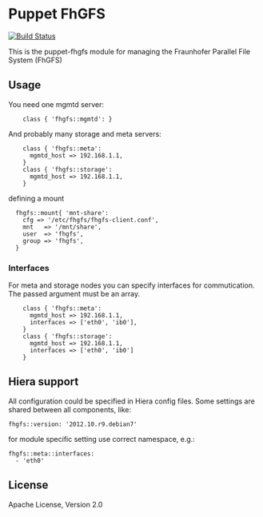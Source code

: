 # Puppet FhGFS

[![Build Status](https://travis-ci.org/deric/puppet-fhgfs.png?branch=travis)](https://travis-ci.org/deric/puppet-fhgfs)

This is the puppet-fhgfs module for managing the Fraunhofer Parallel File System (FhGFS)

## Usage

You need one mgmtd server:

```puppet
    class { 'fhgfs::mgmtd': }
```

And probably many storage and meta servers:
```puppet
    class { 'fhgfs::meta':
      mgmtd_host => 192.168.1.1,
    }
    class { 'fhgfs::storage':
      mgmtd_host => 192.168.1.1,
    }
```

defining a mount
```puppet
  fhgfs::mount{ 'mnt-share':
    cfg => '/etc/fhgfs/fhgfs-client.conf',
    mnt   => '/mnt/share',
    user  => 'fhgfs',
    group => 'fhgfs',
  }
```

### Interfaces

For meta and storage nodes you can specify interfaces for commutication. The passed argument must be an array.

```puppet
    class { 'fhgfs::meta':
      mgmtd_host => 192.168.1.1,
      interfaces => ['eth0', 'ib0'],
    }
    class { 'fhgfs::storage':
      mgmtd_host => 192.168.1.1,
      interfaces => ['eth0', 'ib0']
    }
```

## Hiera support

All configuration could be specified in Hiera config files. Some settings
are shared between all components, like:

```
fhgfs::version: '2012.10.r9.debian7'
```

for module specific setting use correct namespace, e.g.:
```
fhgfs::meta::interfaces:
  - 'eth0'
```


## License

Apache License, Version 2.0


